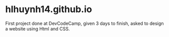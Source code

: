 # hlhuynh14.github.io

First project done at DevCodeCamp, given 3 days to finish, asked to design a website using Html and CSS.
